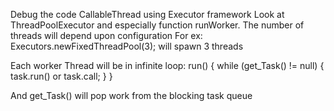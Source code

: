 Debug the code CallableThread using Executor framework
Look at ThreadPoolExecutor and especially function runWorker. The number of threads will depend upon configuration
For ex: Executors.newFixedThreadPool(3); will spawn 3 threads

Each worker Thread will be in infinite loop:
run() {
    while (get_Task() != null) {
        task.run() or task.call;
    }
}

And get_Task() will pop work from the blocking task queue